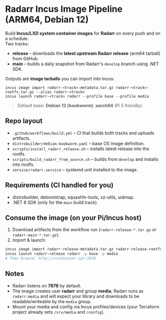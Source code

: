 # Radarr Incus Image Pipeline (ARM64, Debian 12)

Build **Incus/LXD system container images** for **Radarr** on every push and on a schedule.  
Two tracks:
- **release** – downloads the **latest upstream Radarr release** (arm64 tarball) from GitHub.
- **main** – builds a daily snapshot from Radarr's `develop` branch using .NET SDK.

Outputs are **image tarballs** you can import into Incus:
```
incus image import radarr-<track>-metadata.tar.gz radarr-<track>-rootfs.tar.gz --alias radarr-<track>
incus launch radarr-<track> radarr --profile base --profile media
```

> Default base: **Debian 12 (bookworm)**, **aarch64** (Pi 5 friendly).

## Repo layout
- `.github/workflows/build.yml` – CI that builds both tracks and uploads artifacts.
- `distrobuilder/debian-bookworm.yaml` – base OS image definition.
- `scripts/install_radarr_release.sh` – installs latest release into the rootfs.
- `scripts/build_radarr_from_source.sh` – builds from `develop` and installs into rootfs.
- `service/radarr.service` – systemd unit installed to the image.

## Requirements (CI handled for you)
- distrobuilder, debootstrap, squashfs-tools, xz-utils, uidmap.
- .NET 8 SDK (only for the `main` build track).

## Consume the image (on your Pi/Incus host)
1. Download artifacts from the workflow run (`radarr-release-*.tar.gz` or `radarr-main-*.tar.gz`).
2. Import & launch:
```bash
incus image import radarr-release-metadata.tar.gz radarr-release-rootfs.tar.gz --alias radarr-release
incus launch radarr-release radarr -p base -p media
# Then browse: http://<container-ip>:7878
```

## Notes
- Radarr listens on **7878** by default.
- The image creates user **radarr** and group **media**; Radarr runs as `radarr:media` and will expect your library and downloads to be readable/writeable by the `media` group.
- Mount your media and config via Incus profiles/devices (your Terraform project already sets `/srv/media` and `/config`).

